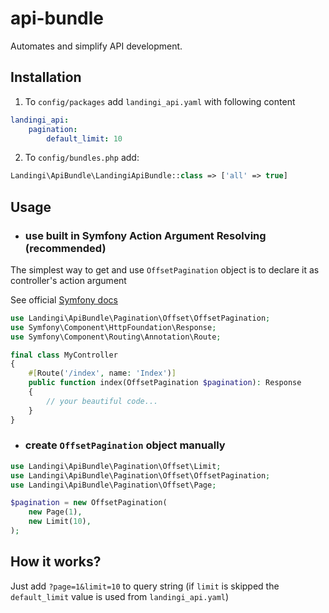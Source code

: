 # api-bundle

Automates and simplify API development.

## Installation

1. To `config/packages` add `landingi_api.yaml` with following content
```yaml
landingi_api:
    pagination:
        default_limit: 10

```

2. To `config/bundles.php` add:
```php
Landingi\ApiBundle\LandingiApiBundle::class => ['all' => true]
```

## Usage

- ### use built in Symfony Action Argument Resolving (recommended)
The simplest way to get and use `OffsetPagination` object is to declare it as controller's action argument

See official [Symfony docs](https://symfony.com/doc/current/controller/argument_value_resolver.html)

```php
use Landingi\ApiBundle\Pagination\Offset\OffsetPagination;
use Symfony\Component\HttpFoundation\Response;
use Symfony\Component\Routing\Annotation\Route;

final class MyController
{
    #[Route('/index', name: 'Index')]
    public function index(OffsetPagination $pagination): Response
    {
        // your beautiful code...
    }
}
```

- ### create `OffsetPagination` object manually
```php
use Landingi\ApiBundle\Pagination\Offset\Limit;
use Landingi\ApiBundle\Pagination\Offset\OffsetPagination;
use Landingi\ApiBundle\Pagination\Offset\Page;

$pagination = new OffsetPagination(
    new Page(1),
    new Limit(10),
);
```

## How it works?
Just add `?page=1&limit=10` to query string (if `limit` is skipped the `default_limit` value is used from `landingi_api.yaml`)
